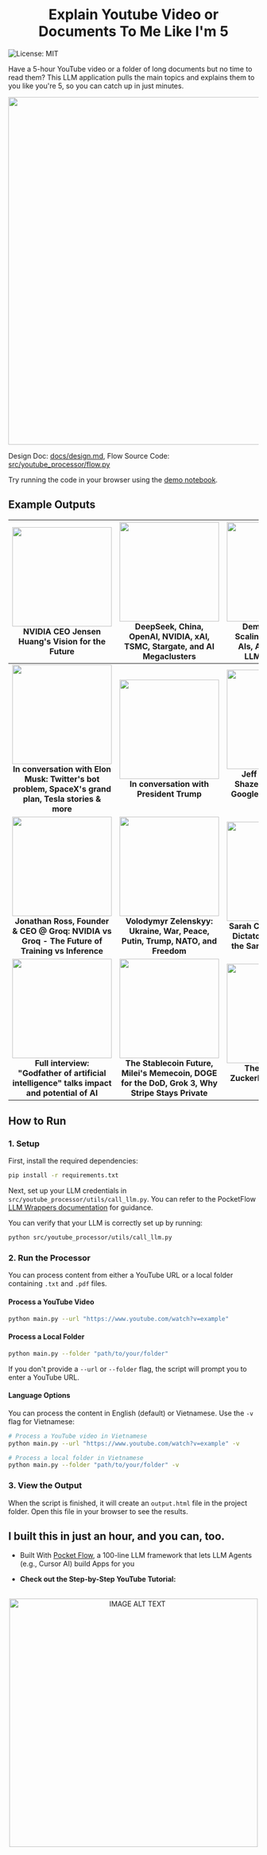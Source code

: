 <h1 align="center">Explain Youtube Video or Documents To Me Like I'm 5</h1>

![License: MIT](https://img.shields.io/badge/License-MIT-yellow.svg)

Have a 5-hour YouTube video or a folder of long documents but no time to read them? This LLM application pulls the main topics and explains them to you like you're 5, so you can catch up in just minutes.

<div align="center">
  <img src="./assets/front.png" width="700"/>
</div>

Design Doc: [docs/design.md](docs/design.md), Flow Source Code: [src/youtube_processor/flow.py](src/youtube_processor/flow.py)

Try running the code in your browser using the [demo notebook](https://colab.research.google.com/github/The-Pocket/Tutorial-Youtube-Made-Simple/blob/main/demo.ipynb).



## Example Outputs

|  [<img src="https://img.youtube.com/vi/7ARBJQn6QkM/maxresdefault.jpg" width=200> ](https://the-pocket.github.io/Tutorial-Youtube-Made-Simple/examples/NVIDIA_CEO_Jensen_Huangs_Vision_for_the_Future.html) <br> **NVIDIA CEO Jensen Huang's Vision for the Future**  | [<img src="https://img.youtube.com/vi/_1f-o0nqpEI/maxresdefault.jpg" width=200> ](https://the-pocket.github.io/Tutorial-Youtube-Made-Simple/examples/DeepSeek_China_OpenAI_NVIDIA_xAI_TSMC_Stargate_and_AI_Megaclusters__Lex_Fridman_Podcast_459.html) <br> DeepSeek, China, OpenAI, NVIDIA, xAI, TSMC, Stargate, and AI Megaclusters | [<img src="https://img.youtube.com/vi/qTogNUV3CAI/maxresdefault.jpg" width=200> ](https://the-pocket.github.io/Tutorial-Youtube-Made-Simple/examples/Demis_Hassabis_-_Scaling_Superhuman_AIs_AlphaZero_atop_LLMs_AlphaFold.html) <br> Demis Hassabis – Scaling, Superhuman AIs, AlphaZero atop LLMs, AlphaFold | [<img src="https://img.youtube.com/vi/JN3KPFbWCy8/maxresdefault.jpg" width=200> ](https://the-pocket.github.io/Tutorial-Youtube-Made-Simple/examples/Elon_Musk_War_AI_Aliens_Politics_Physics_Video_Games_and_Humanity__Lex_Fridman_Podcast_400.html) <br> Elon Musk: War, AI, Aliens, Politics, Physics, Video Games, and Humanity |
| :-------------: | :-------------: | :-------------: | :-------------: |
|[<img src="https://img.youtube.com/vi/CnxzrX9tNoc/maxresdefault.jpg" width=200> ](https://the-pocket.github.io/Tutorial-Youtube-Made-Simple/examples/In_conversation_with_Elon_Musk_Twitters_bot_problem_SpaceXs_grand_plan_Tesla_stories__more.html) <br> **In conversation with Elon Musk: Twitter's bot problem, SpaceX's grand plan, Tesla stories & more** | [<img src="https://img.youtube.com/vi/blqIZGXWUpU/maxresdefault.jpg" width=200> ](https://the-pocket.github.io/Tutorial-Youtube-Made-Simple/examples/In_conversation_with_President_Trump.html) <br> **In conversation with President Trump** |  [<img src="https://img.youtube.com/vi/v0gjI__RyCY/maxresdefault.jpg" width=200> ](https://the-pocket.github.io/Tutorial-Youtube-Made-Simple/examples/Jeff_Dean__Noam_Shazeer_-_25_years_at_Google_from_PageRank_to_AGI.html) <br> **Jeff Dean & Noam Shazeer – 25 years at Google: from PageRank to AGI** |  [<img src="https://img.youtube.com/vi/4pLY1X46H1E/maxresdefault.jpg" width=200> ](https://the-pocket.github.io/Tutorial-Youtube-Made-Simple/examples/In_conversation_with_Tucker_Carlson_plus_OpenAI_chaos_explained.html) <br> **In conversation with Tucker Carlson, plus OpenAI chaos explained** | 
 |[<img src="https://img.youtube.com/vi/xBMRL_7msjY/maxresdefault.jpg" width=200> ](https://the-pocket.github.io/Tutorial-Youtube-Made-Simple/examples/Jonathan_Ross_Founder__CEO__Groq_NVIDIA_vs_Groq_-_The_Future_of_Training_vs_Inference__E1260.html) <br> **Jonathan Ross, Founder & CEO @ Groq: NVIDIA vs Groq - The Future of Training vs Inference** | [<img src="https://img.youtube.com/vi/u321m25rKXc/maxresdefault.jpg" width=200>](https://the-pocket.github.io/Tutorial-Youtube-Made-Simple/examples/Volodymyr_Zelenskyy_Ukraine_War_Peace_Putin_Trump_NATO_and_Freedom__Lex_Fridman_Podcast_456.html) <br>**Volodymyr Zelenskyy: Ukraine, War, Peace, Putin, Trump, NATO, and Freedom** |  [<img src="https://img.youtube.com/vi/YcVSgYz5SJ8/maxresdefault.jpg" width=200> ](https://the-pocket.github.io/Tutorial-Youtube-Made-Simple/examples/Sarah_C._M._Paine_-_Why_Dictators_Keep_Making_the_Same_Fatal_Mistake.html) <br> **Sarah C. M. Paine - Why Dictators Keep Making the Same Fatal Mistake** |  [<img src="https://img.youtube.com/vi/4GLSzuYXh6w/maxresdefault.jpg" width=200> ](https://the-pocket.github.io/Tutorial-Youtube-Made-Simple/examples/Satya_Nadella_-_Microsofts_AGI_Plan__Quantum_Breakthrough.html) <br> **Satya Nadella – Microsoft's AGI Plan & Quantum Breakthrough** | 
 |[<img src="https://img.youtube.com/vi/qpoRO378qRY/maxresdefault.jpg" width=200> ](https://the-pocket.github.io/Tutorial-Youtube-Made-Simple/examples/Full_interview_Godfather_of_artificial_intelligence_talks_impact_and_potential_of_AI.html) <br> **Full interview: "Godfather of artificial intelligence" talks impact and potential of AI** |  [<img src="https://img.youtube.com/vi/OxP55dZjqZs/maxresdefault.jpg" width=200> ](https://the-pocket.github.io/Tutorial-Youtube-Made-Simple/examples/The_Stablecoin_Future_Mileis_Memecoin_DOGE_for_the_DoD_Grok_3_Why_Stripe_Stays_Private.html) <br> **The Stablecoin Future, Milei's Memecoin, DOGE for the DoD, Grok 3, Why Stripe Stays Private**   | [<img src="https://img.youtube.com/vi/oX7OduG1YmI/maxresdefault.jpg" width=200> ](https://the-pocket.github.io/Tutorial-Youtube-Made-Simple/examples/The_Future_Mark_Zuckerberg_Is_Trying_To_Build.html) <br> **The Future Mark Zuckerberg Is Trying To Build** |  [<img src="https://img.youtube.com/vi/f_lRdkH_QoY/maxresdefault.jpg" width=200> ](https://the-pocket.github.io/Tutorial-Youtube-Made-Simple/examples/Tucker_Carlson_Putin_Navalny_Trump_CIA_NSA_War_Politics__Freedom__Lex_Fridman_Podcast_414.html) <br> **Tucker Carlson: Putin, Navalny, Trump, CIA, NSA, War, Politics & Freedom** | 

## How to Run

### 1. Setup

First, install the required dependencies:
```bash
pip install -r requirements.txt
```

Next, set up your LLM credentials in `src/youtube_processor/utils/call_llm.py`. You can refer to the PocketFlow [LLM Wrappers documentation](https://the-pocket.github.io/PocketFlow/utility_function/llm.html) for guidance.

You can verify that your LLM is correctly set up by running:
```bash
python src/youtube_processor/utils/call_llm.py
```

### 2. Run the Processor

You can process content from either a YouTube URL or a local folder containing `.txt` and `.pdf` files.

#### Process a YouTube Video
```bash
python main.py --url "https://www.youtube.com/watch?v=example"
```

#### Process a Local Folder
```bash
python main.py --folder "path/to/your/folder"
```

If you don't provide a `--url` or `--folder` flag, the script will prompt you to enter a YouTube URL.

#### Language Options

You can process the content in English (default) or Vietnamese. Use the `-v` flag for Vietnamese:

```bash
# Process a YouTube video in Vietnamese
python main.py --url "https://www.youtube.com/watch?v=example" -v

# Process a local folder in Vietnamese
python main.py --folder "path/to/your/folder" -v
```

### 3. View the Output

When the script is finished, it will create an `output.html` file in the project folder. Open this file in your browser to see the results.

## I built this in just an hour, and you can, too.

- Built With [Pocket Flow](https://github.com/The-Pocket/PocketFlow), a 100-line LLM framework that lets LLM Agents (e.g., Cursor AI) build Apps for you

- **Check out the Step-by-Step YouTube Tutorial:**
 
<br>
<div align="center">
  <a href="https://youtu.be/wc9O-9mcObc" target="_blank">
    <img src="./assets/youtube.png" width="500" alt="IMAGE ALT TEXT" style="cursor: pointer;">
  </a>
</div>
<br>
